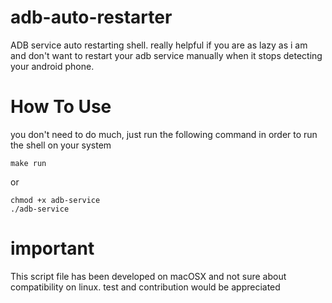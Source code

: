 # adb-auto-restarter
ADB service auto restarting shell. really helpful if you are as lazy as i am and don't want to restart your adb service manually when it stops detecting your android phone.

# How To Use
you don't need to do much, just run the following command in order to run the shell on your system
```
make run
```
or
```
chmod +x adb-service
./adb-service
```

# important
This script file has been developed on macOSX and not sure about compatibility on linux. test and contribution would be appreciated
